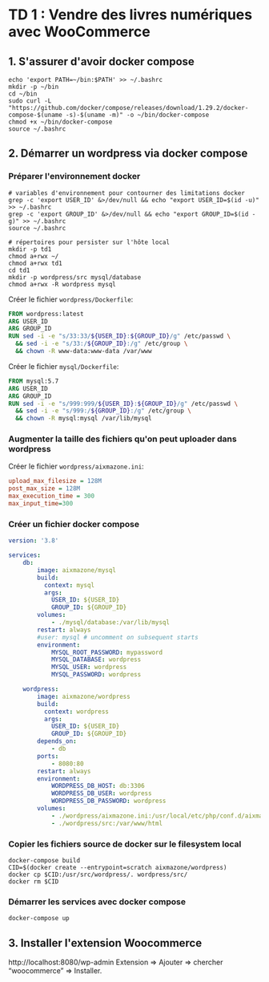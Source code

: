 # TD 1 : Vendre des livres numériques avec WooCommerce

## 1. S'assurer d'avoir docker compose

```shell
echo 'export PATH=~/bin:$PATH' >> ~/.bashrc
mkdir -p ~/bin
cd ~/bin
sudo curl -L "https://github.com/docker/compose/releases/download/1.29.2/docker-compose-$(uname -s)-$(uname -m)" -o ~/bin/docker-compose
chmod +x ~/bin/docker-compose
source ~/.bashrc
```

## 2. Démarrer un wordpress via docker compose

### Préparer l'environnement docker

```shell
# variables d'environnement pour contourner des limitations docker
grep -c 'export USER_ID' &>/dev/null && echo "export USER_ID=$(id -u)" >> ~/.bashrc
grep -c 'export GROUP_ID' &>/dev/null && echo "export GROUP_ID=$(id -g)" >> ~/.bashrc
source ~/.bashrc
```

```shell
# répertoires pour persister sur l'hôte local
mkdir -p td1
chmod a+rwx ~/
chmod a+rwx td1
cd td1
mkdir -p wordpress/src mysql/database
chmod a+rwx -R wordpress mysql
```

Créer le fichier `wordpress/Dockerfile`:
```dockerfile
FROM wordpress:latest
ARG USER_ID
ARG GROUP_ID
RUN sed -i -e "s/33:33/${USER_ID}:${GROUP_ID}/g" /etc/passwd \
  && sed -i -e "s/33:/${GROUP_ID}:/g" /etc/group \
  && chown -R www-data:www-data /var/www
```

Créer le fichier `mysql/Dockerfile`:
```dockerfile
FROM mysql:5.7
ARG USER_ID
ARG GROUP_ID
RUN sed -i -e "s/999:999/${USER_ID}:${GROUP_ID}/g" /etc/passwd \
  && sed -i -e "s/999:/${GROUP_ID}:/g" /etc/group \
  && chown -R mysql:mysql /var/lib/mysql
```

### Augmenter la taille des fichiers qu'on peut uploader dans wordpress


Créer le fichier `wordpress/aixmazone.ini`:
```ini
upload_max_filesize = 128M
post_max_size = 128M
max_execution_time = 300
max_input_time=300
```

### Créer un fichier docker compose

```yaml
version: '3.8'

services:
    db:
        image: aixmazone/mysql
        build:
          context: mysql
          args:
            USER_ID: ${USER_ID}
            GROUP_ID: ${GROUP_ID}
        volumes:
            - ./mysql/database:/var/lib/mysql
        restart: always
        #user: mysql # uncomment on subsequent starts
        environment:
            MYSQL_ROOT_PASSWORD: mypassword
            MYSQL_DATABASE: wordpress
            MYSQL_USER: wordpress
            MYSQL_PASSWORD: wordpress

    wordpress:
        image: aixmazone/wordpress
        build:
          context: wordpress
          args:
            USER_ID: ${USER_ID}
            GROUP_ID: ${GROUP_ID}
        depends_on:
            - db
        ports:
            - 8080:80
        restart: always
        environment:
            WORDPRESS_DB_HOST: db:3306
            WORDPRESS_DB_USER: wordpress
            WORDPRESS_DB_PASSWORD: wordpress
        volumes:
            - ./wordpress/aixmazone.ini:/usr/local/etc/php/conf.d/aixmazone.ini:ro
            - ./wordpress/src:/var/www/html
```

### Copier les fichiers source de docker sur le filesystem local


```shell
docker-compose build
CID=$(docker create --entrypoint=scratch aixmazone/wordpress)
docker cp $CID:/usr/src/wordpress/. wordpress/src/
docker rm $CID
```

### Démarrer les services avec docker compose

```shell
docker-compose up
```

## 3. Installer l'extension Woocommerce

http://localhost:8080/wp-admin
Extension ⇒ Ajouter ⇒ chercher “woocommerce” ⇒ Installer.

